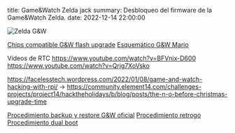 title: Game&Watch Zelda jack
summary: Desbloqueo del firmware de la Game&Watch Zelda.
date: 2022-12-14 22:00:00

![Zelda G&W](/images/posts/2022-12-14_zelda_gw/zelda_gw.jpg)

[Chips compatible G&W flash upgrade](https://www.reddit.com/r/GameAndWatchMods/wiki/flash-upgrade/)
[Esquemático G&W Mario](https://github.com/Upcycle-Electronics/game-and-watch-hardware)

Vídeos de RTC
https://www.youtube.com/watch?v=BFVnix-D600
https://www.youtube.com/watch?v=Qrjg7XoVsko

https://facelesstech.wordpress.com/2022/01/08/game-and-watch-hacking-with-rpi/ -> https://community.element14.com/challenges-projects/project14/hacktheholidays/b/blog/posts/the-n-o-before-christmas-upgrade-time

[Procedimiento backup y restore G&W oficial](https://github.com/ghidraninja/game-and-watch-backup)
[Procedimiento retrogo](https://github.com/sylverb/game-and-watch-retro-go)
[Procedimiento dual boot](https://github.com/BrianPugh/game-and-watch-patch)

